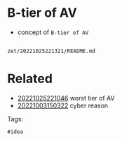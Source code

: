 # B-tier of AV

- concept of `B-tier of AV`

```
```

` zet/20221025221321/README.md `

# Related

- [20221025221046](/zet/20221025221046/README.md) worst tier of AV
- [20221003150322](/zet/20221003150322/README.md) cyber reason

Tags:

    #idea
